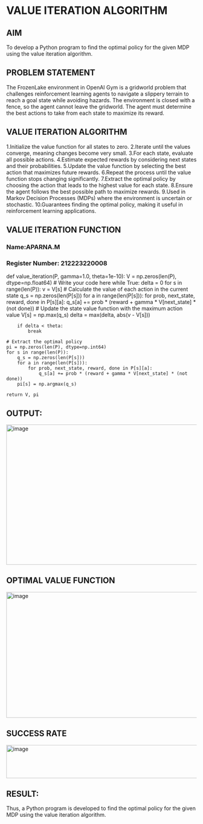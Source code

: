 # VALUE ITERATION ALGORITHM

## AIM
To develop a Python program to find the optimal policy for the given MDP using the value iteration algorithm.

## PROBLEM STATEMENT
The FrozenLake environment in OpenAI Gym is a gridworld problem that challenges reinforcement learning agents to navigate a slippery terrain to reach a goal state while avoiding hazards. The environment is closed with a fence, so the agent cannot leave the gridworld. The agent must determine the best actions to take from each state to maximize its reward.

## VALUE ITERATION ALGORITHM
1.Initialize the value function for all states to zero.
2.Iterate until the values converge, meaning changes become very small.
3.For each state, evaluate all possible actions.
4.Estimate expected rewards by considering next states and their probabilities.
5.Update the value function by selecting the best action that maximizes future rewards.
6.Repeat the process until the value function stops changing significantly.
7.Extract the optimal policy by choosing the action that leads to the highest value for each state.
8.Ensure the agent follows the best possible path to maximize rewards.
9.Used in Markov Decision Processes (MDPs) where the environment is uncertain or stochastic.
10.Guarantees finding the optimal policy, making it useful in reinforcement learning applications.
## VALUE ITERATION FUNCTION
### Name:APARNA.M
### Register Number: 212223220008


def value_iteration(P, gamma=1.0, theta=1e-10):
    V = np.zeros(len(P), dtype=np.float64)
    # Write your code here
    while True:
        delta = 0
        for s in range(len(P)):
            v = V[s]
            # Calculate the value of each action in the current state
            q_s = np.zeros(len(P[s]))
            for a in range(len(P[s])):
                for prob, next_state, reward, done in P[s][a]:
                    q_s[a] += prob * (reward + gamma * V[next_state] * (not done))
            # Update the state value function with the maximum action value
            V[s] = np.max(q_s)
            delta = max(delta, abs(v - V[s]))

        if delta < theta:
            break

    # Extract the optimal policy
    pi = np.zeros(len(P), dtype=np.int64)
    for s in range(len(P)):
        q_s = np.zeros(len(P[s]))
        for a in range(len(P[s])):
            for prob, next_state, reward, done in P[s][a]:
                q_s[a] += prob * (reward + gamma * V[next_state] * (not done))
        pi[s] = np.argmax(q_s)

    return V, pi

    
## OUTPUT:
<img width="1837" height="371" alt="image" src="https://github.com/user-attachments/assets/a124452c-d883-456e-ab54-6a8c09a386c0" />




## OPTIMAL VALUE FUNCTION

<img width="1413" height="333" alt="image" src="https://github.com/user-attachments/assets/23ccd78e-4dbf-4fd4-9450-540c48a74763" />




## SUCCESS RATE


<img width="1815" height="88" alt="image" src="https://github.com/user-attachments/assets/eb270017-643d-4dfb-abe4-56bef528f5d3" />

## RESULT:

Thus, a Python program is developed to find the optimal policy for the given MDP using the value iteration algorithm.


